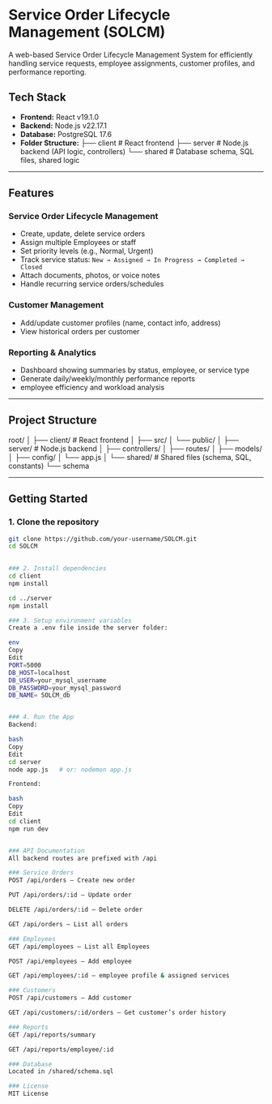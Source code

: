 ﻿# Service Order Lifecycle Management (SOLCM)

A web-based Service Order Lifecycle Management System for efficiently handling service requests, employee assignments, customer profiles, and performance reporting.

## Tech Stack

- **Frontend:** React v19.1.0
- **Backend:** Node.js v22.17.1
- **Database:** PostgreSQL 17.6
- **Folder Structure:**
├── client # React frontend
├── server # Node.js backend (API logic, controllers)
└── shared # Database schema, SQL files, shared logic

---

## Features

### Service Order Lifecycle Management
- Create, update, delete service orders
- Assign multiple Employees or staff
- Set priority levels (e.g., Normal, Urgent)
- Track service status: `New → Assigned → In Progress → Completed → Closed`
- Attach documents, photos, or voice notes
- Handle recurring service orders/schedules

### Customer Management
- Add/update customer profiles (name, contact info, address)
- View historical orders per customer

### Reporting & Analytics
- Dashboard showing summaries by status, employee, or service type
- Generate daily/weekly/monthly performance reports
- employee efficiency and workload analysis

---

## Project Structure
root/
│
├── client/ # React frontend
│ ├── src/
│ └── public/
│
├── server/ # Node.js backend
│ ├── controllers/
│ ├── routes/
│ ├── models/
│ ├── config/
│ └── app.js
│
└── shared/ # Shared files (schema, SQL, constants)
└── schema

---

## Getting Started

### 1. Clone the repository

```bash
git clone https://github.com/your-username/SOLCM.git
cd SOLCM

 
### 2. Install dependencies
cd client
npm install

cd ../server
npm install

### 3. Setup environment variables
Create a .env file inside the server folder:

env
Copy
Edit
PORT=5000
DB_HOST=localhost
DB_USER=your_mysql_username
DB_PASSWORD=your_mysql_password
DB_NAME= SOLCM_db


### 4. Run the App
Backend:

bash
Copy
Edit
cd server
node app.js   # or: nodemon app.js

Frontend:

bash
Copy
Edit
cd client
npm run dev


### API Documentation
All backend routes are prefixed with /api

### Service Orders
POST /api/orders – Create new order

PUT /api/orders/:id – Update order

DELETE /api/orders/:id – Delete order

GET /api/orders – List all orders

### Employees
GET /api/employees – List all Employees

POST /api/employees – Add employee

GET /api/employees/:id – employee profile & assigned services

### Customers
POST /api/customers – Add customer

GET /api/customers/:id/orders – Get customer’s order history

### Reports
GET /api/reports/summary

GET /api/reports/employee/:id

### Database
Located in /shared/schema.sql

### License
MIT License

 

